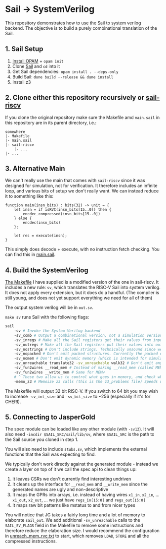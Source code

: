 # Sail -> SystemVerilog
This repository demonstrates how to use the Sail to system verilog backend. The objective is to build a purely combinational translation of the Sail.

## 1. Sail Setup
1. [Install OPAM](https://opam.ocaml.org/doc/Install.html) + `opam init`
2. Clone [Sail](https://github.com/rems-project/sail) and `cd` into it
3. Get Sail dependencies: `opam install . --deps-only`
4. Build Sail: `dune build --release && dune install`
5. Install z3

## 2. Clone either this repository recursively or [sail-riscv](https://github.com/riscv/sail-riscv/)
If you clone the original repository make sure the Makefile amd `main.sail` in this repository are in its parent directory, i.e.:
```
somewhere
|- Makefile
|- main.sail
|- sail-riscv
    |- ...
|- ...
```

## 3. Alternative Main
We can't really use the main that comes with `sail-riscv` since it was designed for simulation, not for verification. It therefore includes an infinite loop, and various bits of setup we don't really want. We can instead reduce it to something like this:

```sail
function main(insn_bits) : bits(32) -> unit = {
    let insn = if isRVC(insn_bits[15..0]) then {
        encdec_compressed(insn_bits[15..0])
    } else {
        encdec(insn_bits)
    };

    let res = execute(insn);
}
```

This simply does decode + execute, with no instruction fetch checking. You can find this in [main.sail](/main.sail).

## 4. Build the SystemVerilog
[The Makefile](/Makefile) I have supplied is a modified version of the one in sail-riscv. It includes a new rule: `sv`, which translates the RISC-V Sail into system verilog. It does not apply every extension, but it does do a handful. (The compiler is still young, and does not yet support everything we need for all of them)

The output system verilog will be in `out.sv`.

`make sv` runs Sail with the following flags:
``` bash
sail
    -sv # Invoke the System Verilog backend
    -sv_comb # Output a combinational version, not a simulation version
    -sv_inregs # Make all the Sail registers get their values from input wires
    -sv_outregs # Make all the Sail registers put their values into output wires
    -sv_nostrings # Don't include strings. Technically unsound since we don't check if they are used, we just replace them all with unit
    -sv_nopacked # Don't emit packed structures. Currently the packed enums are not padded so everything variant has the same size
    -sv_nomem # Don't emit dynamic memory (which is intended for simulation)
    -sv_unreachable translate32 -sv_unreachable walk32 # Don't emit any code for the translate32 function. Instead just set the sail_reached_unreachable flag. Necessary due to recursion issues, but currently means page table walks are not supported.
    -sv_fun2wires __read_mem # Instead of making __read_mem (called MEMr in the Sail) a function, make it wires going in and out of the module
    -sv_fun2wires __write_mem # Same for MEMw
    # ^ These two allow us to control what goes in memory, and check what comes out
    -memo_z3 # Memoize z3 calls (this is the z3_problems file) Speeds up compilation after the first run a lot
```

The Makefile will output 32 bit RISC-V. If you switch to 64 bit you may wish to increase `-sv_int_size` and `-sv_bit_size` to ~256 (especially if it's for CHERI).

## 5. Connecting to JasperGold
The spec module can be loaded like any other module (with `-sv12`). It will also need `-incdir $SAIL_SRC/sail/lib/sv`, where `$SAIL_SRC` is the path to the Sail source you cloned in step 1.

You will also need to include `stubs.sv`, which implements the external functions that the Sail was expecting to find.

We typically don't work directly against the generated module - instead we create a layer on top of it we call the spec api to clean things up:
1. It leaves CSRs we don't currently find interesting undriven
2. It cleans up the interface for `__read_mem` and `__write_mem` since the generated names are ugly and non-descriptive
3. It maps the GPRs into arrays, i.e. instead of having wires `x1_in`, `x2_in`, ... `x1_out`, `x2_out`, ... we just have `regs_in[15:0]` and `regs_out[15:0]`
4. It maps raw bit patterns like mstatus to and from nicer types

You will notice that JG takes a fairly long time and a lot of memory to elaborate `sail_out`. We add additional `-sv_unreachable` calls to the `SAIL_SV_FLAGS` field in the Makefile to remove some instructions and therefore reduce the elaboration size. I would recommend the configuration in [unreach_mem_rvc.txt](/unreach_mem_rvc.txt) to start, which removes `LOAD`, `STORE` and all the compressed instructions.
